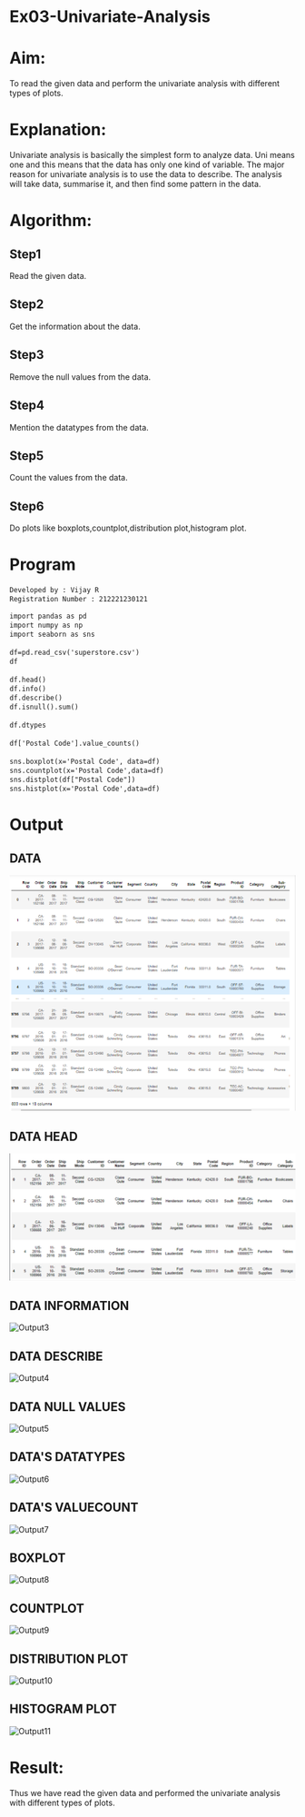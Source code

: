 # Ex03-Univariate-Analysis
# Aim:
To read the given data and perform the univariate analysis with different types of plots.
# Explanation:
Univariate analysis is basically the simplest form to analyze data. Uni means one and this means that the data has only one kind of variable. The major reason for univariate analysis is to use the data to describe. The analysis will take data, summarise it, and then find some pattern in the data.
# Algorithm:
## Step1
Read the given data.
## Step2
Get the information about the data.
## Step3
Remove the null values from the data.
## Step4
Mention the datatypes from the data.
## Step5
Count the values from the data.
## Step6
Do plots like boxplots,countplot,distribution plot,histogram plot.
# Program
~~~
Developed by : Vijay R
Registration Number : 212221230121
~~~
~~~
import pandas as pd
import numpy as np
import seaborn as sns

df=pd.read_csv('superstore.csv')
df

df.head()
df.info()
df.describe()
df.isnull().sum()

df.dtypes

df['Postal Code'].value_counts()

sns.boxplot(x='Postal Code', data=df)
sns.countplot(x='Postal Code',data=df)
sns.distplot(df["Postal Code"])
sns.histplot(x='Postal Code',data=df)
~~~
# Output
## DATA
![Output1](https://github.com/vijay21500269/Ex03-Univariate-Analysis/blob/main/DS%201.png)
## DATA HEAD
![Output2](https://github.com/vijay21500269/Ex03-Univariate-Analysis/blob/main/DS%202.png)
## DATA INFORMATION
![Output3]()
## DATA DESCRIBE
![Output4]()
## DATA NULL VALUES
![Output5]()
## DATA'S DATATYPES
![Output6]()
## DATA'S VALUECOUNT
![Output7]()
## BOXPLOT
![Output8]()
## COUNTPLOT
![Output9]()
## DISTRIBUTION PLOT
![Output10]()
## HISTOGRAM PLOT
![Output11]()
# Result:
Thus we have read the given data and performed the univariate analysis with different types of plots.

